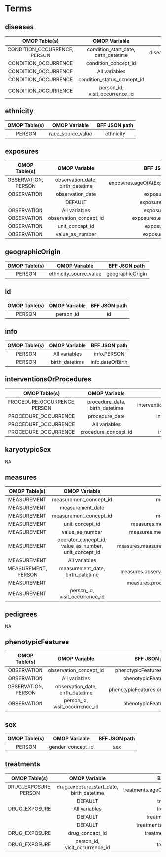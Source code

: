 # Terms

## diseases
|  OMOP Table(s)                                              | OMOP Variable                                              | BFF JSON path                                               |
|  :---:                                                      | :---:                                                      | :---:                                                       |
|  CONDITION_OCCURRENCE, PERSON                               | condition_start_date, birth_datetime                       | diseases.ageOfOnset.iso8601duration                         |
|  CONDITION_OCCURRENCE                                       | condition_concept_id                                       | diseases.diseaseCode                                        |
|  CONDITION_OCCURRENCE                                       | All variables                                              | diseases._info                                              |
|  CONDITION_OCCURRENCE                                       | condition_status_concept_id                                | diseases.stage                                              |
|  CONDITION_OCCURRENCE                                       | person_id, visit_occurrence_id                             | diseases._visit                                             |

## ethnicity
|  OMOP Table(s)                                              | OMOP Variable                                              | BFF JSON path                                               |
|  :---:                                                      | :---:                                                      | :---:                                                       |
|  PERSON                                                     | race_source_value                                          | ethnicity                                                   |

## exposures
|  OMOP Table(s)                                              | OMOP Variable                                              | BFF JSON path                                               |
|  :---:                                                      | :---:                                                      | :---:                                                       |
|  OBSERVATION, PERSON                                        | observation_date, birth_datetime                           | exposures.ageOfAtExposure.iso8601duration                   |
|  OBSERVATION                                                | observation_date                                           | exposures.date                                              |
|                                                             | DEFAULT                                                    | exposures.duration                                          |
|  OBSERVATION                                                | All variables                                              | exposures._info                                             |
|  OBSERVATION                                                | observation_concept_id                                     | exposures.exposureCode                                      |
|  OBSERVATION                                                | unit_concept_id                                            | exposures.unit                                              |
|  OBSERVATION                                                | value_as_number                                            | exposures.value                                             |

## geographicOrigin
|  OMOP Table(s)                                              | OMOP Variable                                              | BFF JSON path                                               |
|  :---:                                                      | :---:                                                      | :---:                                                       |
|  PERSON                                                     | ethnicity_source_value                                     | geographicOrigin                                            |

## id
|  OMOP Table(s)                                              | OMOP Variable                                              | BFF JSON path                                               |
|  :---:                                                      | :---:                                                      | :---:                                                       |
|  PERSON                                                     | person_id                                                  | id                                                          |

## info
|  OMOP Table(s)                                              | OMOP Variable                                              | BFF JSON path                                               |
|  :---:                                                      | :---:                                                      | :---:                                                       |
|  PERSON                                                     | All variables                                              | info.PERSON                                                 |
|  PERSON                                                     | birth_datetime                                             | info.dateOfBirth                                            |

## interventionsOrProcedures
|  OMOP Table(s)                                              | OMOP Variable                                              | BFF JSON path                                               |
|  :---:                                                      | :---:                                                      | :---:                                                       |
|  PROCEDURE_OCCURRENCE, PERSON                               | procedure_date, birth_datetime                             | interventionsOrProcedures.ageAtProcedure.iso8601duration    |
|  PROCEDURE_OCCURRENCE                                       | procedure_date                                             | interventionsOrProcedures.dateOfProcedure                   |
|  PROCEDURE_OCCURRENCE                                       | All variables                                              | interventionsOrProcedures._info                             |
|  PROCEDURE_OCCURRENCE                                       | procedure_concept_id                                       | interventionsOrProcedures.procedureCode                     |

## karyotypicSex
NA

## measures
|  OMOP Table(s)                                              | OMOP Variable                                              | BFF JSON path                                               |
|  :---:                                                      | :---:                                                      | :---:                                                       |
|  MEASUREMENT                                                | measurement_concept_id                                     | measures.assayCode                                          |
|  MEASUREMENT                                                | measurement_date                                           | measures.date                                               |
|  MEASUREMENT                                                | measurement_concept_id                                     | measures.assayCode                                          |
|  MEASUREMENT                                                | unit_concept_id                                            | measures.measurementValue.quantity.unit                     |
|  MEASUREMENT                                                | value_as_number                                            | measures.measurementValue.quantity.value                    |
|  MEASUREMENT                                                | operator_concept_id, value_as_number, unit_concept_id      | measures.measurementValue.quantity.referenceRange           |
|  MEASUREMENT                                                | All variables                                              | measures._info                                              |
|  MEASUREMENT, PERSON                                        | measurement_date, birth_datetime                           | measures.observationMoment.age.iso8601duration              |
|  MEASUREMENT                                                |                                                            | measures.procedure (= measures.assayCode)                   |
|  MEASUREMENT                                                | person_id, visit_occurrence_id                             | diseases._visit                                             |

## pedigrees
NA

## phenotypicFeatures
|  OMOP Table(s)                                              | OMOP Variable                                              | BFF JSON path                                               |
|  :---:                                                      | :---:                                                      | :---:                                                       |
|  OBSERVATION                                                | observation_concept_id                                     | phenotypicFeatures.featureType                              |
|  OBSERVATION                                                | All variables                                              | phenotypicFeatures._info                                    |
|  OBSERVATION, PERSON                                        | observation_date, birth_datetime                           | phenotypicFeatures.onset.isoduration                        |
|  OBSERVATION                                                | person_id, visit_occurrence_id                             | phenotypicFeatures._visit                                   |

## sex
|  OMOP Table(s)                                              | OMOP Variable                                              | BFF JSON path                                               |
|  :---:                                                      | :---:                                                      | :---:                                                       |
|  PERSON                                                     | gender_concept_id                                          | sex                                                         |

## treatments
|  OMOP Table(s)                                              | OMOP Variable                                              | BFF JSON path                                               |
|  :---:                                                      | :---:                                                      | :---:                                                       |
|  DRUG_EXPOSURE, PERSON                                      | drug_exposure_start_date, birth_datetime                   | treatments.ageOfOnset.age.iso8601duration                   |
|                                                             | DEFAULT                                                    | treatments.date                                             |
|  DRUG_EXPOSURE                                              | All variables                                              | treatments._info                                            |
|                                                             | DEFAULT                                                    | treatments.doseIntervals                                    |
|                                                             | DEFAULT                                                    | treatments.routeOfAdministration                            |
|  DRUG_EXPOSURE                                              | drug_concept_id                                            | treatments.treatmentCode                                    |
|  DRUG_EXPOSURE                                              | person_id, visit_occurrence_id                             | treatments._visit                                           |
